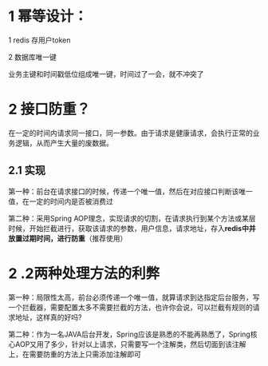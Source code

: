 # 1 幂等设计：

1 redis 存用户token



2 数据库唯一键

业务主键和时间戳低位组成唯一键，时间过了一会，就不冲突了

# 2 接口防重？

在一定的时间内请求同一接口，同一参数。由于请求是健康请求，会执行正常的业务逻辑，从而产生大量的废数据。

## 2.1 实现

第一种：前台在请求接口的时候，传递一个唯一值，然后在对应接口判断该唯一值，在一定的时间内是否被消费过

第二种：采用Spring AOP理念，实现请求的切割，在请求执行到某个方法或某层时候，开始拦截进行，获取该请求的参数，用户信息，请求地址，存入**redis中并放置过期时间，进行防重**（推荐使用）

# 2 .2两种处理方法的利弊

第一种：局限性太高，前台必须传递一个唯一值，就算请求到达指定后台服务，写一个拦截器，需要配置太多不需要拦截的方法，也许你会说，可以拦截有规则的请求地址，这样真的好吗?

第二种：作为一名JAVA后台开发，Spring应该是熟悉的不能再熟悉了，Spring核心AOP又用了多少，针对以上请求，只需要写一个注解类，然后切面到该注解上，在需要防重的方法上只需添加注解即可





